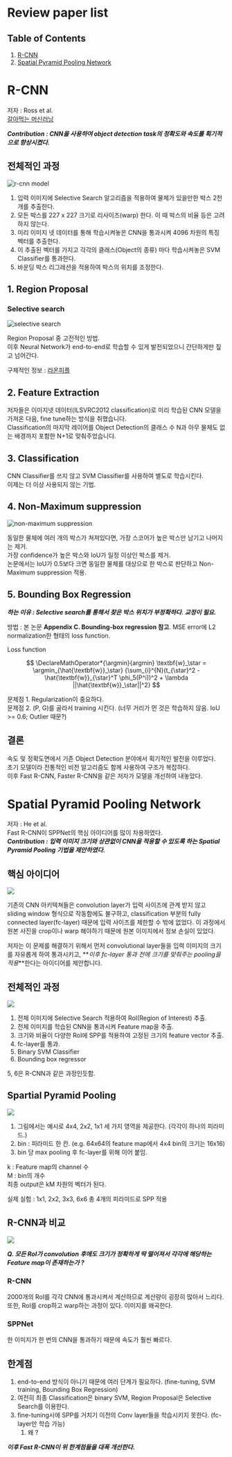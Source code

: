 # Review paper list

## Table of Contents

1. [R-CNN](#r-cnn)
2. [Spatial Pyramid Pooling Network](#spatial-pyramid-pooling-network)

# R-CNN

저자 : Ross et al.  
[갈아먹는 머신러닝](https://yeomko.tistory.com/13?category=888201)

**_Contribution : CNN을 사용하여 object detection task의 정확도와 속도를 획기적으로 향상시켰다._**

## 전체적인 과정

![r-cnn model][r-cnn model2]

1. 입력 이미지에 Selective Search 알고리즘을 적용하여 물체가 있을만한 박스 2천개를 추출한다.
2. 모든 박스를 227 x 227 크기로 리사이즈(warp) 한다. 이 때 박스의 비율 등은 고려하지 않는다.
3. 미리 이미지 넷 데이터를 통해 학습시켜놓은 CNN을 통과시켜 4096 차원의 특징 벡터를 추출한다.
4. 이 추출된 벡터를 가지고 각각의 클래스(Object의 종류) 마다 학습시켜놓은 SVM Classifier를 통과한다.
5. 바운딩 박스 리그레션을 적용하여 박스의 위치를 조정한다.

## 1. Region Proposal

### Selective search

![selective search][selective search]

Region Proposal 중 고전적인 방법.  
이후 Neural Network가 end-to-end로 학습할 수 있게 발전되었으니 간단하게만 짚고 넘어간다.

구체적인 정보 : [라온피플](https://m.blog.naver.com/laonple/220918802749)

## 2. Feature Extraction

저자들은 이미지넷 데이터(ILSVRC2012 classification)로 미리 학습된 CNN 모델을 가져온 다음, fine tune하는 방식을 취했습니다.  
Classification의 마지막 레이어를 Object Detection의 클래스 수 N과 아무 물체도 없는 배경까지 포함한 N+1로 맞춰주었습니다.

## 3. Classification

CNN Classifier를 쓰지 않고 SVM Classifier를 사용하여 별도로 학습시킨다.  
이제는 더 이상 사용되지 않는 기법.

## 4. Non-Maximum suppression

![non-maximum suppression][non-maximum suppresion]

동일한 물체에 여러 개의 박스가 쳐져있다면, 가장 스코어가 높은 박스만 남기고 나머지는 제거.  
가장 confidence가 높은 박스와 IoU가 일정 이상인 박스를 제거.  
논문에서는 IoU가 0.5보다 크면 동일한 물체를 대상으로 한 박스로 판단하고 Non-Maximum suppression 적용.

## 5. Bounding Box Regression

**_하는 이유 : Selective search를 통해서 찾은 박스 위치가 부정확하다. 교정이 필요._**

방법 : 본 논문 **Appendix C. Bounding-box regression 참고**. MSE error에 L2 normalization한 형태의 loss function.

Loss function

$$
\DeclareMathOperator*{\argmin}{argmin}
\textbf{w}_\star = \argmin_{\hat{\textbf{w}}_\star} {\sum_{i}^{N}(t_{\star}^2 - \hat{\textbf{w}}_{\star}^T \phi_5(P^i))^2 + \lambda ||\hat{\textbf{w}}_\star||^2}
$$

문제점 1. Regularization이 중요하다.  
문제점 2. (P, G)를 골라서 training 시킨다. (너무 거리가 먼 것은 학습하지 않음. IoU >= 0.6; Outlier 때문?)

## 결론

속도 및 정확도면에서 기존 Object Detection 분야에서 획기적인 발전을 이루었다.  
초기 모델이라 전통적인 비전 알고리즘도 함께 사용하여 구조가 복잡하다.  
이후 Fast R-CNN, Faster R-CNN을 같은 저자가 모델을 개선하여 내놓았다.

<!-- Reference -->

[r-cnn model]: https://img1.daumcdn.net/thumb/R1280x0/?scode=mtistory2&fname=https%3A%2F%2Fblog.kakaocdn.net%2Fdn%2FbJaTYc%2FbtqANCZbqeK%2FYilKOm42aNYvPcWIjYxCdK%2Fimg.png
[r-cnn model2]: https://img1.daumcdn.net/thumb/R1280x0/?scode=mtistory2&fname=https%3A%2F%2Fblog.kakaocdn.net%2Fdn%2FbdmFi2%2FbtqAQ38E2v3%2FJMXznsWZsX3YQAuTkKtpWK%2Fimg.png
[map]: https://better-today.tistory.com/3
[selective search]: https://img1.daumcdn.net/thumb/R1280x0/?scode=mtistory2&fname=https%3A%2F%2Fblog.kakaocdn.net%2Fdn%2FSRNtz%2FbtqAPeQCKIU%2F1JsEHoX4e2bSAgzrgQQCD1%2Fimg.png
[non-maximum suppresion]: https://img1.daumcdn.net/thumb/R1280x0/?scode=mtistory2&fname=https%3A%2F%2Fblog.kakaocdn.net%2Fdn%2Fpu1Jo%2FbtqANDX2WUQ%2FdB9pDakTtO57zjZa0CLsa1%2Fimg.png

# Spatial Pyramid Pooling Network

저자 : He et al.  
Fast R-CNN이 SPPNet의 핵심 아이디어를 많이 차용하였다.  
**_Contribution : 입력 이미지 크기와 상관없이 CNN을 적용할 수 있도록 하는 Spatial Pyramid Pooling 기법을 제안하였다._**

## 핵심 아이디어

![][main idea of sppnet]

기존의 CNN 아키텍쳐들은 convolution layer가 입력 사이즈에 관계 받지 않고 sliding window 형식으로 작동함에도 불구하고, classification 부분의 fully connected layer(fc-layer) 때문에 입력 사이즈를 제한할 수 밖에 없었다. 이 과정에서 원본 사진을 crop이나 warp 해야하기 때문에 원본 이미지에서 정보 손실이 있었다.

저자는 이 문제를 해결하기 위해서 먼저 convolutional layer들을 입력 이미지의 크기를 자유롭게 하여 통과시키고, **_이후 fc-layer 통과 전에 크기를 맞춰주는 pooling을 적용_**한다는 아이디어를 제안합니다.

## 전체적인 과정

![][sppnet learning structure]

1. 전체 이미지에 Selective Search 적용하여 RoI(Region of Interest) 추출.
2. 전체 이미지를 학습된 CNN을 통과시켜 Feature map을 추출.
3. 크기와 비율이 다양한 RoI에 SPP를 적용하여 고정된 크기의 feature vector 추출.
4. fc-layer를 통과.
5. Binary SVM Classifier
6. Bounding box regressor

5, 6은 R-CNN과 같은 과정인듯함.

## Spartial Pyramid Pooling

![][spatial pyramid pooling structure]

1. 그림에서는 예시로 4x4, 2x2, 1x1 세 가지 영역을 제공한다. (각각이 하나의 피라미드.)
2. bin : 피라미드 한 칸. (e.g. 64x64의 feature map에서 4x4 bin의 크기는 16x16)
3. bin 당 max pooling 후 fc-layer를 위해 이어 붙임.

k : Feature map의 channel 수  
M : bin의 개수  
최종 output은 kM 차원의 벡터가 된다.

실제 실험 : 1x1, 2x2, 3x3, 6x6 총 4개의 피라미드로 SPP 적용

## R-CNN과 비교

![][sppnet vs r-cnn]

**_Q. 모든 RoI가 convolution 후에도 크기가 정확하게 딱 떨어져서 각각에 해당하는 Feature map이 존재하는가 ?_** <!-- TODO -->

### R-CNN

2000개의 RoI를 각각 CNN에 통과시켜서 계산하므로 계산량이 굉장히 많아서 느리다.  
또한, RoI를 crop하고 warp하는 과정이 있다. 이미지를 왜곡한다.

### SPPNet

한 이미지가 한 번의 CNN을 통과하기 때문에 속도가 훨씬 빠르다.

## 한계점

1. end-to-end 방식이 아니기 때문에 여러 단계가 필요하다. (fine-tuning, SVM training, Bounding Box Regression)
2. 여전히 최종 Classification은 binary SVM, Region Proposal은 Selective Search를 이용한다.
3. fine-tuning시에 SPP를 거치기 이전의 Conv layer들을 학습시키지 못한다. (fc-layer만 학습 가능)
   1. 왜 ? <!-- TODO -->

**_이후 Fast R-CNN이 위 한계점들을 대폭 개선한다._**

<!-- reference -->

[main idea of sppnet]: ../R-CNN%20계열/SPPNet/img/Figure%201.png
[sppnet learning structure]: https://i.imgur.com/fuIB1bY.png
[spatial pyramid pooling structure]: ../R-CNN%20계열/SPPNet/img/Figure%203.png
[sppnet vs r-cnn]: https://img1.daumcdn.net/thumb/R1280x0/?scode=mtistory2&fname=https%3A%2F%2Fblog.kakaocdn.net%2Fdn%2Fc3yBHX%2FbtqAThF1y0Z%2FR6ktlMZrYE9skAkGlJiRQk%2Fimg.png

